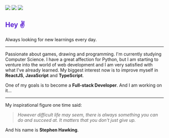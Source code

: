 
[<img src="https://img.shields.io/badge/LinkedIn-Wyllian%20Asevedo-%235F26D4?style=flat-square&logo=LinkedIn">](https://www.linkedin.com/in/wyllian-asevedo/)
[<img src="https://img.shields.io/badge/Gmail-wyllianyurk77%40gmail.com-%235F26D4?style=flat-square&logo=Gmail&logoColor=white">](mailto:wyllianyurk77@gmail.com)
[<img src="https://img.shields.io/badge/Discord-All%237232-%235F26D4?style=flat-square&logo=Discord&logoColor=white">](https://discord.com/)

### <h2 style="color: #5F26D4">Hey :v:</h2>

<p>Always looking for new learnings every day.</p>

---

<p>Passionate about games, drawing and programming. I'm currently studying Computer Science. I have a great affection for Python, but I am starting to venture into the world of web development and I am very satisfied with what I've already learned. My biggest interest now is to improve myself in <strong>ReactJS</strong>, <strong>JavaScript</strong> and <strong>TypeScript</strong>.</p>
<p>One of my goals is to become a <strong>Full-stack Developer</strong>. And I am working on it...</p>

---
My inspirational figure one time said:
> <em>However difficult life may seem, there is always something you can do and succeed at. It matters that you don't just give up.</em>
> 
And his name is <strong>Stephen Hawking</strong>.
